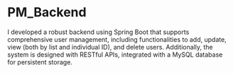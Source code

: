 # PM_Backend
 I developed a robust backend using Spring Boot that supports comprehensive user management, including functionalities to add, update, view (both by list and individual ID), and delete users. Additionally, the system is designed with RESTful APIs, integrated with a MySQL database for persistent storage.
